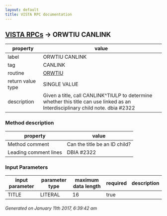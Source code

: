 ```yaml
---
layout: default
title: VISTA RPC documentation
---
```




## [VISTA RPCs](TableOfContent.md) &#8594; ORWTIU CANLINK 

 property | value 
--- | --- 
 label | ORWTIU CANLINK
 tag | CANLINK
 routine | [ORWTIU](http://code.osehra.org/dox/Routine_ORWTIU_source.html)
 return value type | SINGLE VALUE
 description |  Given a title, call CANLINK^TIULP to determine whether this title can use linked as an Interdisciplinary child note. dbia #2322


### Method description

 property | value 
--- | --- 
 Method comment | Can the title be an ID child?
 Leading comment lines | DBIA #2322

### Input Parameters

| input parameter | parameter type | maximum data length | required | description | 
| --- | --- | --- | --- | --- | 
| TITLE | LITERAL | 16 | true |  | 




 ###### Generated on January 11th 2017, 6:39:42 am